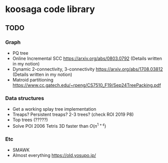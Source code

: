 # koosaga code library

## TODO

### Graph
* PQ tree
* Online Incremental SCC https://arxiv.org/abs/0803.0792 (Details written in my notion)
* Dynamic 2-connectivity, 3-connectivity https://arxiv.org/abs/1708.03812 (Details written in my notion)
* Matroid partitioning https://www.cc.gatech.edu/~rpeng/CS7510_F19/Sep24TreePacking.pdf

### Data structures
* Get a working splay tree implementation
* Treaps? Persistent treaps? 2-3 trees? (check ROI 2019 P8)
* Top trees (?????)
* Solve POI 2006 Tetris 3D faster than $O(n^{1 + \epsilon})$

### Etc
* SMAWK
* Almost everything https://old.yosupo.jp/
